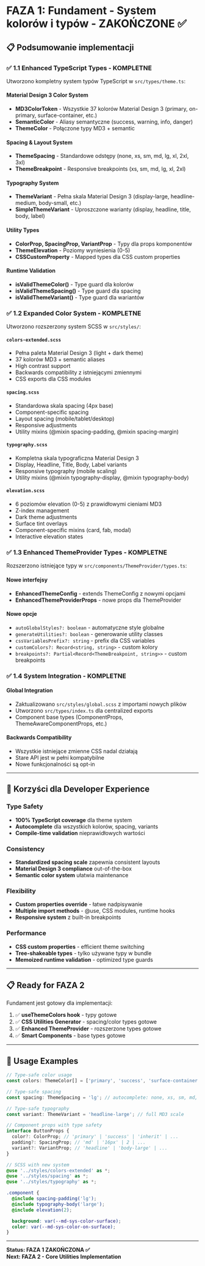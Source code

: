 # FAZA 1: Fundament - System kolorów i typów - ZAKOŃCZONE ✅

## 📋 Podsumowanie implementacji

### ✅ 1.1 Enhanced TypeScript Types - KOMPLETNE

Utworzono kompletny system typów TypeScript w `src/types/theme.ts`:

#### Material Design 3 Color System

- **MD3ColorToken** - Wszystkie 37 kolorów Material Design 3 (primary, on-primary, surface-container, etc.)
- **SemanticColor** - Aliasy semantyczne (success, warning, info, danger)
- **ThemeColor** - Połączone typy MD3 + semantic

#### Spacing & Layout System

- **ThemeSpacing** - Standardowe odstępy (none, xs, sm, md, lg, xl, 2xl, 3xl)
- **ThemeBreakpoint** - Responsive breakpoints (xs, sm, md, lg, xl, 2xl)

#### Typography System

- **ThemeVariant** - Pełna skala Material Design 3 (display-large, headline-medium, body-small, etc.)
- **SimpleThemeVariant** - Uproszczone warianty (display, headline, title, body, label)

#### Utility Types

- **ColorProp, SpacingProp, VariantProp** - Typy dla props komponentów
- **ThemeElevation** - Poziomy wyniesienia (0-5)
- **CSSCustomProperty** - Mapped types dla CSS custom properties

#### Runtime Validation

- **isValidThemeColor()** - Type guard dla kolorów
- **isValidThemeSpacing()** - Type guard dla spacing
- **isValidThemeVariant()** - Type guard dla wariantów

### ✅ 1.2 Expanded Color System - KOMPLETNE

Utworzono rozszerzony system SCSS w `src/styles/`:

#### `colors-extended.scss`

- Pełna paleta Material Design 3 (light + dark theme)
- 37 kolorów MD3 + semantic aliases
- High contrast support
- Backwards compatibility z istniejącymi zmiennymi
- CSS exports dla CSS modules

#### `spacing.scss`

- Standardowa skala spacing (4px base)
- Component-specific spacing
- Layout spacing (mobile/tablet/desktop)
- Responsive adjustments
- Utility mixins (@mixin spacing-padding, @mixin spacing-margin)

#### `typography.scss`

- Kompletna skala typograficzna Material Design 3
- Display, Headline, Title, Body, Label variants
- Responsive typography (mobile scaling)
- Utility mixins (@mixin typography-display, @mixin typography-body)

#### `elevation.scss`

- 6 poziomów elevation (0-5) z prawidłowymi cieniami MD3
- Z-index management
- Dark theme adjustments
- Surface tint overlays
- Component-specific mixins (card, fab, modal)
- Interactive elevation states

### ✅ 1.3 Enhanced ThemeProvider Types - KOMPLETNE

Rozszerzono istniejące typy w `src/components/ThemeProvider/types.ts`:

#### Nowe interfejsy

- **EnhancedThemeConfig** - extends ThemeConfig z nowymi opcjami
- **EnhancedThemeProviderProps** - nowe props dla ThemeProvider

#### Nowe opcje

- `autoGlobalStyles?: boolean` - automatyczne style globalne
- `generateUtilities?: boolean` - generowanie utility classes
- `cssVariablesPrefix?: string` - prefix dla CSS variables
- `customColors?: Record<string, string>` - custom kolory
- `breakpoints?: Partial<Record<ThemeBreakpoint, string>>` - custom breakpoints

### ✅ 1.4 System Integration - KOMPLETNE

#### Global Integration

- Zaktualizowano `src/styles/global.scss` z importami nowych plików
- Utworzono `src/types/index.ts` dla centralized exports
- Component base types (ComponentProps, ThemeAwareComponentProps, etc.)

#### Backwards Compatibility

- Wszystkie istniejące zmienne CSS nadal działają
- Stare API jest w pełni kompatybilne
- Nowe funkcjonalności są opt-in

---

## 🎯 Korzyści dla Developer Experience

### Type Safety

- **100% TypeScript coverage** dla theme system
- **Autocomplete** dla wszystkich kolorów, spacing, variants
- **Compile-time validation** nieprawidłowych wartości

### Consistency

- **Standardized spacing scale** zapewnia consistent layouts
- **Material Design 3 compliance** out-of-the-box
- **Semantic color system** ułatwia maintenance

### Flexibility

- **Custom properties override** - łatwe nadpisywanie
- **Multiple import methods** - @use, CSS modules, runtime hooks
- **Responsive system** z built-in breakpoints

### Performance

- **CSS custom properties** - efficient theme switching
- **Tree-shakeable types** - tylko używane typy w bundle
- **Memoized runtime validation** - optimized type guards

---

## 📋 Ready for FAZA 2

Fundament jest gotowy dla implementacji:

1. ✅ **useThemeColors hook** - typy gotowe
2. ✅ **CSS Utilities Generator** - spacing/color types gotowe
3. ✅ **Enhanced ThemeProvider** - rozszerzone types gotowe
4. ✅ **Smart Components** - base types gotowe

---

## 🔧 Usage Examples

```typescript
// Type-safe color usage
const colors: ThemeColor[] = ['primary', 'success', 'surface-container'];

// Type-safe spacing
const spacing: ThemeSpacing = 'lg'; // autocomplete: none, xs, sm, md, lg, xl, 2xl, 3xl

// Type-safe typography
const variant: ThemeVariant = 'headline-large'; // full MD3 scale

// Component props with type safety
interface ButtonProps {
  color?: ColorProp; // 'primary' | 'success' | 'inherit' | ...
  padding?: SpacingProp; // 'md' | '16px' | 2 | ...
  variant?: VariantProp; // 'headline' | 'body-large' | ...
}
```

```scss
// SCSS with new system
@use '../styles/colors-extended' as *;
@use '../styles/spacing' as *;
@use '../styles/typography' as *;

.component {
  @include spacing-padding('lg');
  @include typography-body('large');
  @include elevation(2);

  background: var(--md-sys-color-surface);
  color: var(--md-sys-color-on-surface);
}
```

---

**Status: FAZA 1 ZAKOŃCZONA ✅**  
**Next: FAZA 2 - Core Utilities Implementation**

